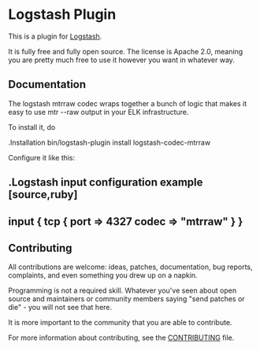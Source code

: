 # Logstash Plugin

This is a plugin for [Logstash](https://github.com/elastic/logstash).

It is fully free and fully open source. The license is Apache 2.0, meaning you are pretty much free to use it however you want in whatever way.

## Documentation

The logstash mtrraw codec wraps together a bunch of logic that makes it easy to use mtr --raw output in your ELK infrastructure.  

To install it, do

.Installation
 bin/logstash-plugin install logstash-codec-mtrraw

Configure it like this:

.Logstash input configuration example
[source,ruby]
-------------------------------------------
input {
        tcp {
                port => 4327
                codec => "mtrraw"
        }
}
-------------------------------------------


## Contributing

All contributions are welcome: ideas, patches, documentation, bug reports, complaints, and even something you drew up on a napkin.

Programming is not a required skill. Whatever you've seen about open source and maintainers or community members  saying "send patches or die" - you will not see that here.

It is more important to the community that you are able to contribute.

For more information about contributing, see the [CONTRIBUTING](https://github.com/elastic/logstash/blob/master/CONTRIBUTING.md) file.
